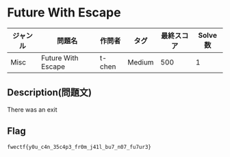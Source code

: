 # Future With Escape

|ジャンル|問題名|作問者|タグ|最終スコア|Solve数|
|---|---|---|---|---|---|
|Misc|Future With Escape|t-chen|Medium|500|1|
## Description(問題文)

There was an exit

## Flag

`fwectf{y0u_c4n_35c4p3_fr0m_j41l_bu7_n07_fu7ur3}`

